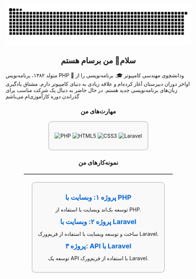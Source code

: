<img align='center' src='https://raw.githubusercontent.com/imrrobat/imrrobat/d1b244e170d2b75fdda3efd499eaaf163f7a617c/images/github-contribution-grid-snake.svg'> <h2 align='center'>سلام👋 من برسام هستم</h2> <p>متولد ۱۳۸۲، برنامه‌نویس PHP 🐘 ودانشچوی مهندسی کامپیوتر 🎓. برنامه‌نویسی را از اواخر دوران دبیرستان آغاز کرده‌ام و علاقه زیادی به دنیای کامپیوتر دارم. مشتاق یادگیری زبان‌های برنامه‌نویسی جدید هستم. در حال حاضر به دنبال یک شرکت مناسب برای گذراندن دوره کارآموزی‌ام می‌باشم</p>
<h3 align='center'>مهارت‌های من</h3>

<div style="border: 2px solid #ccc; padding: 15px; border-radius: 10px; background-color: #f9f9f9; width: fit-content; margin: auto;">
  <p align="center">
    <img src="https://cdn.jsdelivr.net/gh/devicons/devicon/icons/php/php-original.svg" alt="PHP" width="50" height="50"/>
    <img src="https://cdn.jsdelivr.net/gh/devicons/devicon/icons/html5/html5-original.svg" alt="HTML5" width="50" height="50"/>
    <img src="https://cdn.jsdelivr.net/gh/devicons/devicon/icons/css3/css3-original.svg" alt="CSS3" width="50" height="50"/>
    <img src="https://www.vectorlogo.zone/logos/laravel/laravel-icon.svg" alt="Laravel" width="50" height="50"/>
  </p>
</div>

<h3 align='center'>نمونه‌کارهای من</h3>

<hr style="border: 1px solid #ccc; margin: 20px auto; width: 80%;">

<div style="border: 2px solid #ccc; padding: 15px; border-radius: 10px; background-color: #f9f9f9; width: fit-content; margin: auto;">
  <ul style="list-style-type: none; padding: 0; text-align: center;">
    <li style="margin: 10px 0;">
      <a href="https://github.com/Barsam-Divi/php-shop" target="_blank" style="text-decoration: none; color: #0366d6; font-size: 18px;">
        <strong>پروژه ۱: وبسایت با PHP</strong>
      </a>
      <p>توسعه‌ بک‌اند وبسایت با استفاده از PHP.</p>
    </li>
    <li style="margin: 10px 0;">
      <a href="https://github.com/Barsam-Divi/laravel-shop" target="_blank" style="text-decoration: none; color: #0366d6; font-size: 18px;">
        <strong>پروژه ۲: وبسایت با Laravel</strong>
      </a>
      <p>ساخت و توسعه وبسایت با استفاده از فریم‌ورک Laravel.</p>
    </li>
    <li style="margin: 10px 0;">
      <a href="https://github.com/Barsam-Divi/laravel-Api" target="_blank" style="text-decoration: none; color: #0366d6; font-size: 18px;">
        <strong>پروژه ۳: API با Laravel</strong>
      </a>
      <p>توسعه یک API با استفاده از فریم‌ورک Laravel.</p>
    </li>
  </ul>
</div>
